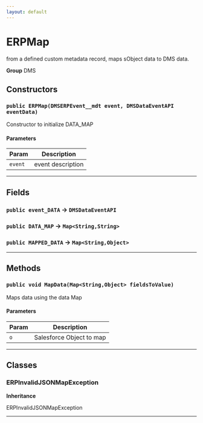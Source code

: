 ```yaml
---
layout: default
---
```

# ERPMap

from a defined custom metadata record, maps sObject data to DMS data.


**Group** DMS

## Constructors
### `public ERPMap(DMSERPEvent__mdt event, DMSDataEventAPI eventData)`

Constructor to initialize DATA_MAP

#### Parameters

|Param|Description|
|---|---|
|`event`|event description|

---
## Fields

### `public event_DATA` → `DMSDataEventAPI`


### `public DATA_MAP` → `Map<String,String>`


### `public MAPPED_DATA` → `Map<String,Object>`


---
## Methods
### `public void MapData(Map<String,Object> fieldsToValue)`

Maps data using the data Map

#### Parameters

|Param|Description|
|---|---|
|`o`|Salesforce Object to map|

---
## Classes
### ERPInvalidJSONMapException

**Inheritance**

ERPInvalidJSONMapException


---
